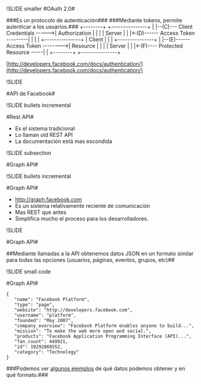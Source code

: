!SLIDE smaller
#OAuth 2.0#

###Es un protocolo de autenticación###
###Mediante tokens, permite autenticar a los usuarios.###
    +--------+                                  +---------------+
    |        |--(C)--- Client Credentials ----->| Authorization |
    |        |                                  |     Server    |
    |        |<-(D)------ Access Token ---------|               |
    |        |                                  +---------------+
    | Client |
    |        |                                  +---------------+
    |        |--(E)------ Access Token -------->|    Resource   |
    |        |                                  |     Server    |
    |        |<-(F)---- Protected Resource -----|               |
    +--------+                                  +---------------+

[http://developers.facebook.com/docs/authentication/](http://developers.facebook.com/docs/authentication/)

!SLIDE

#API de Facebook#

!SLIDE bullets incremental

#Rest API#

* Es el sistema tradicional
* Lo llaman old REST API
* La documentación está mas escondida

!SLIDE subsection

#Graph API#

!SLIDE bullets incremental

#Graph API#

* http://graph.facebook.com
* Es un sistema relativamente reciente de comunicación
* Mas REST que antes
* Simplifica mucho el proceso para los desarrolladores. 

!SLIDE

#Graph API#

##Mediante llamadas a la API obtenemos datos JSON en un formato similar para todas las opciones (usuarios, páginas, eventos, grupos, etc)##

!SLIDE small code

#Graph API#

    {
       "name": "Facebook Platform",
       "type": "page",
       "website": "http://developers.facebook.com",
       "username": "platform",
       "founded": "May 2007",
       "company_overview": "Facebook Platform enables anyone to build...",
       "mission": "To make the web more open and social.",
       "products": "Facebook Application Programming Interface (API)...",
       "fan_count": 449921,
       "id": 19292868552,
       "category": "Technology"
    }
    
###Podemos ver [algunos ejemplos](http://developers.facebook.com/docs/api) de qué datos podemos obtener y en qué formato.###


